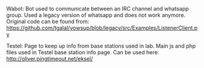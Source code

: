 Wabot:
Bot used to communicate between an IRC channel and whatsapp group. Used
a legacy version of whatsapp and does not work anymore. Original code
can be found from: https://github.com/tgalal/yowsup/blob/legacy/src/Examples/ListenerClient.py


Testel:
Page to keep up info from base stations used in lab. 
Main js and php files used in Testel base station info page. Can be used here:
http://oliver.pingtimeout.net/eksel/